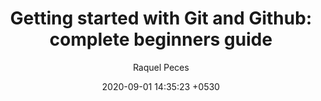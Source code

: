 ---
layout: post
title:  "Getting started with Git and Github: complete beginners guide"
summary: .
author: Raquel Peces
date: '2020-09-01 14:35:23 +0530'
category: 
        - git
        - github
thumbnail: /assets/img/posts/git.png
image: /assets/img/posts/git.png
---